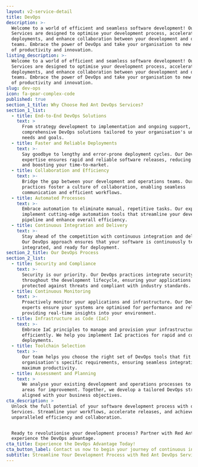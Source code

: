 ```yaml
---
layout: v2-service-detail
title: DevOps
description: >-
  Welcome to a world of efficient and seamless software development! Our DevOps
  Services are designed to optimise your development process, accelerate
  deployments, and enhance collaboration between your development and operations
  teams. Embrace the power of DevOps and take your organisation to new heights
  of productivity and innovation.
listing_description: >-
  Welcome to a world of efficient and seamless software development! Our DevOps
  Services are designed to optimise your development process, accelerate
  deployments, and enhance collaboration between your development and operations
  teams. Embrace the power of DevOps and take your organisation to new heights
  of productivity and innovation.
slug: dev-ops
icon: fa-gear-complex-code
published: true
section_1_title: Why Choose Red Ant DevOps Services?
section_1_list:
  - title: End-to-End DevOps Solutions
    text: >
      From strategy development to implementation and ongoing support, we offer
      comprehensive DevOps solutions tailored to your organisation's unique
      needs and goals.
  - title: Faster and Reliable Deployments
    text: >-
      Say goodbye to lengthy and error-prone deployment cycles. Our DevOps
      expertise ensures rapid and reliable software releases, reducing downtime
      and boosting your time-to-market.
  - title: Collaboration and Efficiency
    text: >-
      Bridge the gap between your development and operations teams. Our DevOps
      practices foster a culture of collaboration, enabling seamless
      communication and efficient workflows.
  - title: Automated Processes
    text: >-
      Embrace automation to eliminate manual, repetitive tasks. Our experts
      implement cutting-edge automation tools that streamline your development
      pipeline and enhance overall efficiency.
  - title: Continuous Integration and Delivery
    text: >-
      Stay ahead of the competition with continuous integration and delivery.
      Our DevOps approach ensures that your software is continuously tested,
      integrated, and ready for deployment.
section_2_title: Our DevOps Process
section_2_list:
  - title: Security and Compliance
    text: >-
      Security is our priority. Our DevOps practices integrate security measures
      throughout the development lifecycle, ensuring your applications are
      protected against threats and compliant with industry standards.
  - title: Continuous Monitoring
    text: >-
      Proactively monitor your applications and infrastructure. Our DevOps
      experts ensure your systems are optimised for performance and reliability,
      providing real-time insights into your environment.
  - title: Infrastructure as Code (IaC)
    text: >-
      Embrace IaC principles to manage and provision your infrastructure
      efficiently. We help you implement IaC practices for rapid and consistent
      deployments.
  - title: Toolchain Selection
    text: >-
      Our team helps you choose the right set of DevOps tools that fit your
      organisation's specific requirements, ensuring seamless integration and
      maximum productivity.
  - title: Assessment and Planning
    text: >
      We analyse your existing development and operations processes to identify
      areas for improvement. Together, we develop a tailored DevOps strategy
      aligned with your business objectives.
cta_description: >
  Unlock the full potential of your software development process with our DevOps
  Services. Streamline your workflows, accelerate releases, and achieve
  unparalleled efficiency and collaboration.


  Ready to revolutionise your development process? Partner with Red Ant to
  experience the DevOps advantage.
cta_title: Experience the DevOps Advantage Today!
cta_button_label: Contact us now to begin your journey of continuous innovation and success!
subtitle: Streamline Your Development Process with Red Ant DevOps Services
---
```















